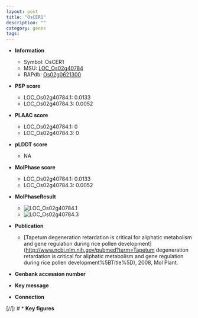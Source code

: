 ```yaml
---
layout: post
title: "OsCER1"
description: ""
category: genes
tags: 
---
```


* **Information**  
    + Symbol: OsCER1  
    + MSU: [LOC_Os02g40784](http://rice.plantbiology.msu.edu/cgi-bin/ORF_infopage.cgi?orf=LOC_Os02g40784)  
    + RAPdb: [Os02g0621300](http://rapdb.dna.affrc.go.jp/viewer/gbrowse_details/irgsp1?name=Os02g0621300)  

* **PSP score**  
    + LOC_Os02g40784.1: 0.0133 
    + LOC_Os02g40784.3: 0.0052 

* **PLAAC score**  
    + LOC_Os02g40784.1: 0 
    + LOC_Os02g40784.3: 0 

* **pLDDT score**
    + NA


* **MolPhase score**
    + LOC_Os02g40784.1: 0.0133
    + LOC_Os02g40784.3: 0.0052

* **MolPhaseResult**
    + ![LOC_Os02g40784.1](https://ricepsp.github.io/pictures/LOC_Os02g/LOC_Os02g40784.1.png)
    + ![LOC_Os02g40784.3](https://ricepsp.github.io/pictures/LOC_Os02g/LOC_Os02g40784.3.png)

* **Publication**  
    + [Tapetum degeneration retardation is critical for aliphatic metabolism and gene regulation during rice pollen development](http://www.ncbi.nlm.nih.gov/pubmed?term=Tapetum degeneration retardation is critical for aliphatic metabolism and gene regulation during rice pollen development%5BTitle%5D), 2008, Mol Plant.

* **Genbank accession number**  

* **Key message**  

* **Connection**  

[//]: # * **Key figures**  


